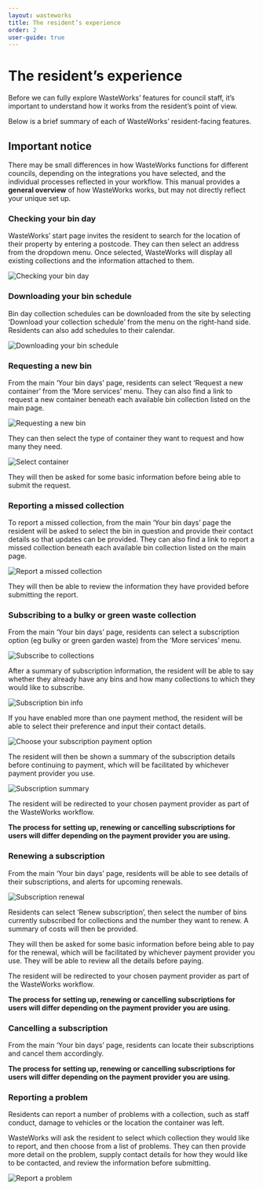```yaml
---
layout: wasteworks
title: The resident’s experience
order: 2
user-guide: true
---
```


# The resident’s experience

Before we can fully explore WasteWorks’ features for council staff, it’s important to understand how it works from the resident’s point of view.

Below is a brief summary of each of WasteWorks’ resident-facing features.

## Important notice

There may be small differences in how WasteWorks functions for different councils, depending on the integrations you have selected, and the individual processes reflected in your workflow. This manual provides a **general overview** of how WasteWorks works, but may not directly reflect your unique set up.

### Checking your bin day

WasteWorks’ start page invites the resident to search for the location of their property by entering a postcode. They can then select an address from the dropdown menu. Once selected, WasteWorks will display all existing collections and the information attached to them.

<img alt="Checking your bin day" src="/assets/img/ww-user-guide/WasteWorks-checking-bin-day-resident-experience.png" class="admin-screenshot" />

### Downloading your bin schedule

Bin day collection schedules can be downloaded from the site by selecting ‘Download your collection schedule’ from the menu on the right-hand side. Residents can also add schedules to their calendar.

<img alt="Downloading your bin schedule" src="/assets/img/ww-user-guide/WasteWorks-download-bin-collection-schedule-resident-experience.png" class="admin-screenshot" />

### Requesting a new bin

From the main ‘Your bin days’ page, residents can select ‘Request a new container’ from the ‘More services’ menu. They can also find a link to request a new container beneath each available bin collection listed on the main page.

<img alt="Requesting a new bin" src="/assets/img/ww-user-guide/WasteWorks-request-new-container-resident-experience.png" class="admin-screenshot" />

They can then select the type of container they want to request and how many they need.

<img alt="Select container" src="/assets/img/ww-user-guide/WasteWorks-select-container-resident-experience.png" class="admin-screenshot" />

They will then be asked for some basic information before being able to submit the request.

### Reporting a missed collection

To report a missed collection, from the main ‘Your bin days’ page the resident will be asked to select the bin in question and provide their contact details so that updates can be provided. They can also find a link to report a missed collection beneath each available bin collection listed on the main page.

<img alt="Report a missed collection" src="/assets/img/ww-user-guide/WasteWorks-report-missed-collection.png" class="admin-screenshot" />

They will then be able to review the information they have provided before submitting the report.

### Subscribing to a bulky or green waste collection

From the main ‘Your bin days’ page, residents can select a subscription option (eg bulky or green garden waste) from the ‘More services’ menu.

<img alt="Subscribe to collections" src="/assets/img/ww-user-guide/WasteWorks-subscribe-to-waste-collections.png" class="admin-screenshot" />

After a summary of subscription information, the resident will be able to say whether they already have any bins and how many collections to which they would like to subscribe.

<img alt="Subscription bin info" src="/assets/img/ww-user-guide/WasteWorks-subscription-bin-info.png" class="admin-screenshot" />

If you have enabled more than one payment method, the resident will be able to select their preference and input their contact details.

<img alt="Choose your subscription payment option" src="/assets/img/ww-user-guide/WasteWorks-subscription-payment.png" class="admin-screenshot" />

The resident will then be shown a summary of the subscription details before continuing to payment, which will be facilitated by whichever payment provider you use.

<img alt="Subscription summary" src="/assets/img/ww-user-guide/WasteWorks-subscription-summary.png" class="admin-screenshot" />

The resident will be redirected to your chosen payment provider as part of the WasteWorks workflow.

**The process for setting up, renewing or cancelling subscriptions for users will differ depending on the payment provider you are using.**

### Renewing a subscription

From the main ‘Your bin days’ page, residents will be able to see details of their subscriptions, and alerts for upcoming renewals.

<img alt="Subscription renewal" src="/assets/img/ww-user-guide/WasteWorks-subscription-renewal.png" class="admin-screenshot" />

Residents can select ‘Renew subscription’, then select the number of bins currently subscribed for collections and the number they want to renew. A summary of costs will then be provided.

They will then be asked for some basic information before being able to pay for the renewal, which will be facilitated by whichever payment provider you use. They will be able to review all the details before paying.

The resident will be redirected to your chosen payment provider as part of the WasteWorks workflow.

**The process for setting up, renewing or cancelling subscriptions for users will differ depending on the payment provider you are using.**

### Cancelling a subscription

From the main ‘Your bin days’ page, residents can locate their subscriptions and cancel them accordingly.

**The process for setting up, renewing or cancelling subscriptions for users will differ depending on the payment provider you are using.**

### Reporting a problem

Residents can report a number of problems with a collection, such as staff conduct, damage to vehicles or the location the container was left.

WasteWorks will ask the resident to select which collection they would like to report, and then choose from a list of problems. They can then provide more detail on the problem, supply contact details for how they would like to be contacted, and review the information before submitting.

<img alt="Report a problem" src="/assets/img/ww-user-guide/WasteWorks-report-problem-with-collection.png" class="admin-screenshot" />

